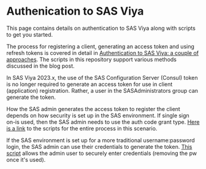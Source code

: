 # Authenication to SAS Viya
This page contains details on authentication to SAS Viya along with scripts to get you started.

The process for registering a client, generating an access token and using refresh tokens is covered in detail in [Authentication to SAS Viya: a couple of approaches](https://blogs.sas.com/content/sgf/2023/02/07/authentication-to-sas-viya/). The scripts in this repository support various methods discussed in the blog post.

In SAS Viya 2023.x, the use of the SAS Configuration Server (Consul) token is no longer required to generate an access token for use in client (application) registration. Rather, a user in the SASAdministrators group can generate the token.

How the SAS admin generates the access token to register the client depends on how security is set up in the SAS environment. If single sign on-is used, then the SAS admin needs to use the auth code grant type. [Here is a link](/scripts/registerClient_generateToken_AuthCode.ipynb) to the scripts for the entire process in this scenario.

If the SAS environment is set up for a more traditional username:password login, the SAS admin can use their credentials to generate the token. [This script](/scripts/registerClient_generateToken_AdminUser.ipynb) allows the admin user to securely enter credentials (removing the pw once it's used).

